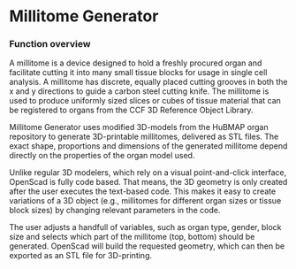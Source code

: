 # Millitome Generator

<h3>Function overview</h3>

A millitome is a device designed to hold a freshly procured organ and facilitate cutting it into many small tissue blocks for usage in single cell analysis. A millitome has discrete, equally placed cutting grooves in both the x and y directions to guide a carbon steel cutting knife. The millitome is used to produce uniformly sized slices or cubes of tissue material that can be registered to organs from the CCF 3D Reference Object Library.

Millitome Generator uses modified 3D-models from the HuBMAP organ repository to generate 3D-printable millitomes, delivered as STL files. The exact shape, proportions and dimensions of the generated millitome depend directly on the properties of the organ model used.

Unlike regular 3D modelers, which rely on a visual point-and-click interface, OpenScad is fully code based. That means, the 3D geometry is only created after the user executes the text-based code. This makes it easy to create variations of a 3D object (e.g., millitomes for different organ sizes or tissue block sizes) by changing relevant parameters in the code.

The user adjusts a handfull of variables, such as organ type, gender, block size and selects which part of the millitome (top, bottom) should be generated. OpenScad will build the requested geometry, which can then be exported as an STL file for 3D-printing.
